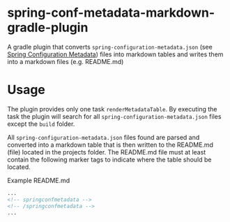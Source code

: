 # spring-conf-metadata-markdown-gradle-plugin

A gradle plugin that converts `spring-configuration-metadata.json` (see [Spring Configuration Metadata](https://docs.spring.io/spring-boot/docs/current/reference/html/configuration-metadata.html)) files into markdown tables 
and writes them into a markdown files (e.g. README.md)

# Usage

The plugin provides only one task `renderMetadataTable`. 
By executing the task the plugin will search for all `spring-configuration-metadata.json` files except the `build` folder.

All `spring-configuration-metadata.json` files found are parsed and converted into a markdown table that is then written to the 
README.md (file) located in the projects folder. The README.md file must at least contain the following marker tags to indicate
where the table should be located.

Example README.md
```markdown
...
<!-- springconfmetadata -->
<!-- /springconfmetadata -->
...
```


